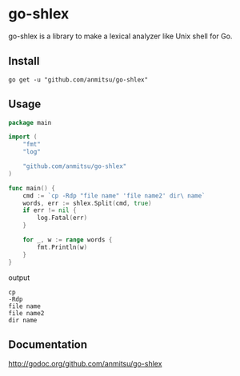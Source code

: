 # go-shlex

go-shlex is a library to make a lexical analyzer like Unix shell for
Go.

## Install

    go get -u "github.com/anmitsu/go-shlex"

## Usage

```go
package main

import (
    "fmt"
    "log"

    "github.com/anmitsu/go-shlex"
)

func main() {
    cmd := `cp -Rdp "file name" 'file name2' dir\ name`
    words, err := shlex.Split(cmd, true)
    if err != nil {
        log.Fatal(err)
    }

    for _, w := range words {
        fmt.Println(w)
    }
}
```

output

    cp
    -Rdp
    file name
    file name2
    dir name

## Documentation

http://godoc.org/github.com/anmitsu/go-shlex
